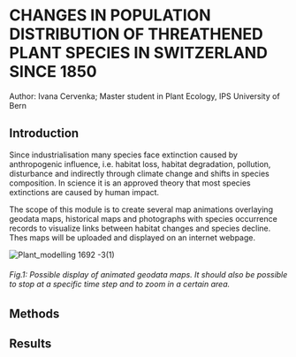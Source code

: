 # CHANGES IN POPULATION DISTRIBUTION OF THREATHENED PLANT SPECIES IN SWITZERLAND SINCE 1850

Author: Ivana Cervenka; Master student in Plant Ecology, IPS University of Bern

## Introduction

Since industrialisation many species face extinction caused by anthropogenic influence, i.e. habitat loss, habitat degradation, pollution, disturbance and indirectly through climate change and shifts in species composition. In science it is an approved theory that most species extinctions are caused by human impact.

The scope of this module is to create several map animations overlaying geodata maps, historical maps and photographs with 
species occurrence records to visualize links between habitat changes and species decline. Thes maps will be uploaded and displayed on an internet webpage.


![Plant_modelling 1692 -3(1)](https://user-images.githubusercontent.com/79708740/117434521-0f4c9b80-af2d-11eb-974e-da9c407054f7.png)
###### Fig.1: Possible display of animated geodata maps. It should also be possible to stop at a specific time step and to zoom in a certain area.

## Methods


## Results


